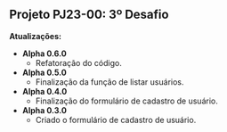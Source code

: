 ## Projeto PJ23-00: 3º Desafio

**Atualizações:**
- **Alpha 0.6.0**
    - Refatoração do código.
- **Alpha 0.5.0**
    - Finalização da função de listar usuários.
- **Alpha 0.4.0**
    - Finalização do formulário de cadastro de usuário.
- **Alpha 0.3.0**
    - Criado o formulário de cadastro de usuário.